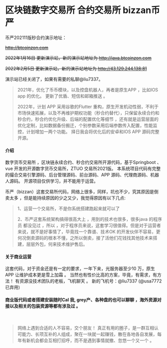 # 区块链数字交易所 合约交易所 bizzan币严

币严202111版秒合约演示地址：

~~http://btcoinzon.com~~

~~2022年1月16日 更新演示站，新的演示站地址为 http://java.btcoinzon.com~~

~~2022年2月5日 更新演示站，新的演示站地址为 http://43.129.244.138:81~~

演示站已经关闭了，如果有需要的私聊@liu7337。

>2021年，优化了币币模块，以及控盘机器人，再者是原生APP ，比如IOS app 的优化。
>更新了优盾、短信和邮箱推送 。
>
>2022年，计划 APP 采用谷歌的Flutter 重构，原生开发机动性弱，不利于市场快速拓展，以及不再维护期权功能（秒合约替代），只保留永续合约和秒合约，秒合约优化升级、后端的配置优化等细节 ，还有就是运营层面的优化定制，比如数据备份搬迁，个别参数采用后端参数传入配置，性能监控，计划增加一两个功能。
>择日我会将优化后的安卓和IOS APP 源码完整开源。



#### 介绍
数字货币交易所 ，区块链永续合约、秒合约交易所开源代码，基于Springboot 、vue 开发的开源数字货币交易所，ZTUO 交易所2021版。
本系统项目代码有完整的撮合交易引擎源码、后台管理源码、前台源码、APP 源码、代理商源码、机器人源码。
开源项目仅供学习，并不能用于运营。

币严（bizzan）这套交易所代码，网络上很多，同样，坑也不少，究其原因是倒卖太多 ，但是能持续原因的少之又少，我觉得原因有以下几点:

> 1、运营一个交易所，不是你系统搭建跑起来就可以了
> 
> 2、币严这套系统架构搞得很高大上 ，用到的技术也很多，很多java 的程序员 都没见过 ，所以 ，对于程序员来说，这套学习很值得。但是对于运营者来说，就不是好事情了，毕竟找一个靠谱、技术OK 的开发伙伴不容易，更何况倒卖源码的根本不懂，之所以倒卖，接了活他们花钱找其他技术来搭建，层层外包，何来技术维护售后。

#### 关于商业运营

这套代码，对于资金还是有一定的要求，一年下来，光服务器至少10 万，原生 APP 让维护成本更是雪上加霜 。
当然也有性价比高的方案，毕竟，有需求，有方法！
有资源没技术团队的老板，飞机聊天 。
新的飞机号：@liu7337 (@usa7772 已弃用)

#### 商业版代码或者搭建安装随时Cal 我, grey产、各种盘的也可以聊聊 ，海外资源对接以及相关的包装资源等都有涉及过 。

<br>

> 网络上遇到合适的人不容易，交个朋友！
> 真正有用的圈子，是一群互相认可能力、长项互补的人组成，聚在一块就一起赚钱，散在各地各自发展，每年有新机会都会互相打招呼，而不是遇到事情就撤、忽悠一个又一个 。



